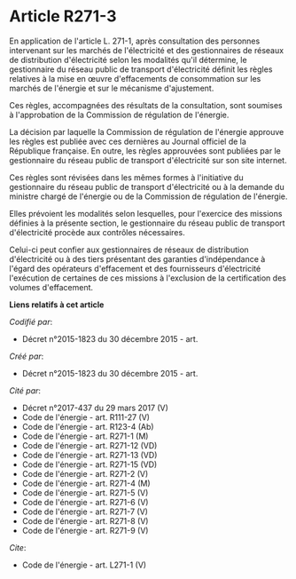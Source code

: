 # Article R271-3

En application de l'article L. 271-1, après consultation des personnes intervenant sur les marchés de l'électricité et des
gestionnaires de réseaux de distribution d'électricité selon les modalités qu'il détermine, le gestionnaire du réseau public
de transport d'électricité définit les règles relatives à la mise en œuvre d'effacements de consommation sur les marchés de
l'énergie et sur le mécanisme d'ajustement. 

Ces règles, accompagnées des résultats de la consultation, sont soumises à l'approbation de la Commission de régulation de
l'énergie. 

La décision par laquelle la Commission de régulation de l'énergie approuve les règles est publiée avec ces dernières au
Journal officiel de la République française. En outre, les règles approuvées sont publiées par le gestionnaire du réseau
public de transport d'électricité sur son site internet. 

Ces règles sont révisées dans les mêmes formes à l'initiative du gestionnaire du réseau public de transport d'électricité ou
à la demande du ministre chargé de l'énergie ou de la Commission de régulation de l'énergie. 

Elles prévoient les modalités selon lesquelles, pour l'exercice des missions définies à la présente section, le gestionnaire
du réseau public de transport d'électricité procède aux contrôles nécessaires. 

Celui-ci peut confier aux gestionnaires de réseaux de distribution d'électricité ou à des tiers présentant des garanties
d'indépendance à l'égard des opérateurs d'effacement et des fournisseurs d'électricité l'exécution de certaines de ces
missions à l'exclusion de la certification des volumes d'effacement.

**Liens relatifs à cet article**

_Codifié par_:

  - Décret n°2015-1823 du 30 décembre 2015 - art.

_Créé par_:

  - Décret n°2015-1823 du 30 décembre 2015 - art.

_Cité par_:

  - Décret n°2017-437 du 29 mars 2017 (V)
  - Code de l'énergie - art. R111-27 (V)
  - Code de l'énergie - art. R123-4 (Ab)
  - Code de l'énergie - art. R271-1 (M)
  - Code de l'énergie - art. R271-12 (VD)
  - Code de l'énergie - art. R271-13 (VD)
  - Code de l'énergie - art. R271-15 (VD)
  - Code de l'énergie - art. R271-2 (V)
  - Code de l'énergie - art. R271-4 (M)
  - Code de l'énergie - art. R271-5 (V)
  - Code de l'énergie - art. R271-6 (V)
  - Code de l'énergie - art. R271-7 (V)
  - Code de l'énergie - art. R271-8 (V)
  - Code de l'énergie - art. R271-9 (V)

_Cite_:

  - Code de l'énergie - art. L271-1 (V)
